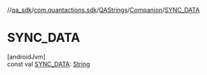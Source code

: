 //[qa_sdk](../../../../index.md)/[com.quantactions.sdk](../../index.md)/[QAStrings](../index.md)/[Companion](index.md)/[SYNC_DATA](-s-y-n-c_-d-a-t-a.md)

# SYNC_DATA

[androidJvm]\
const val [SYNC_DATA](-s-y-n-c_-d-a-t-a.md): [String](https://kotlinlang.org/api/latest/jvm/stdlib/kotlin/-string/index.html)

